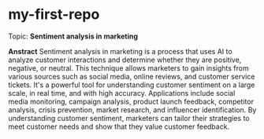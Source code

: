 # my-first-repo

Topic: **Sentiment analysis in marketing**

**Anstract**
Sentiment analysis in marketing is a process that uses AI to analyze customer interactions and determine whether they are positive, negative, or neutral. This technique allows marketers to gain insights from various sources such as social media, online reviews, and customer service tickets. It's a powerful tool for understanding customer sentiment on a large scale, in real time, and with high accuracy. Applications include social media monitoring, campaign analysis, product launch feedback, competitor analysis, crisis prevention, market research, and influencer identification. By understanding customer sentiment, marketers can tailor their strategies to meet customer needs and show that they value customer feedback.
